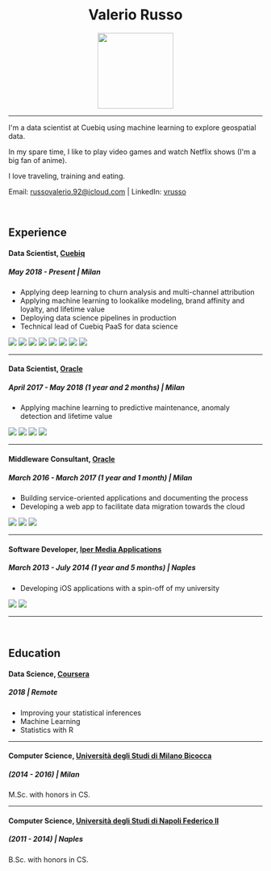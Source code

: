 <div align="center"><h1>Valerio Russo</h1><img src="picture.png" width=150px height=150px></div>

---

I'm a data scientist at Cuebiq using machine learning to explore geospatial data.

In my spare time, I like to play video games and watch Netflix shows (I'm a big fan of anime).

I love traveling, training and eating.

Email: russovalerio.92@icloud.com | LinkedIn: [vrusso](https://www.linkedin.com/in/-vrusso/)

<br/>

## Experience

#### Data Scientist, [Cuebiq](https://www.cuebiq.com/)
##### May 2018 - Present | Milan

- Applying deep learning to churn analysis and multi-channel attribution
- Applying machine learning to lookalike modeling, brand affinity and loyalty, and lifetime value
- Deploying data science pipelines in production
- Technical lead of Cuebiq PaaS for data science

<img src="https://img.shields.io/static/v1?style=flat-square&label=&message=R&color=327df6"> <img src="https://img.shields.io/static/v1?style=flat-square&label=&message=Python&color=327df6"> <img src="https://img.shields.io/static/v1?style=flat-square&label=&message=Keras&color=327df6"> <img src="https://img.shields.io/static/v1?style=flat-square&label=&message=Spark&color=327df6"> <img src="https://img.shields.io/static/v1?style=flat-square&label=&message=AWS&color=327df6"> <img src="https://img.shields.io/static/v1?style=flat-square&label=&message=Airflow&color=327df6"> <img src="https://img.shields.io/static/v1?style=flat-square&label=&message=SQL&color=327df6"> <img src="https://img.shields.io/static/v1?style=flat-square&label=&message=Presto&color=327df6">

---

#### Data Scientist, [Oracle](https://www.oracle.com/)
##### April 2017 - May 2018 (1 year and 2 months) | Milan

- Applying machine learning to predictive maintenance, anomaly detection and lifetime value

<img src="https://img.shields.io/static/v1?style=flat-square&label=&message=R&color=327df6"> <img src="https://img.shields.io/static/v1?style=flat-square&label=&message=Python&color=327df6"> <img src="https://img.shields.io/static/v1?style=flat-square&label=&message=Hadoop&color=327df6"> <img src="https://img.shields.io/static/v1?style=flat-square&label=&message=SQL&color=327df6">

---

#### Middleware Consultant, [Oracle](https://www.oracle.com/)
##### March 2016 - March 2017 (1 year and 1 month) | Milan

- Building service-oriented applications and documenting the process
- Developing a web app to facilitate data migration towards the cloud

<img src="https://img.shields.io/static/v1?style=flat-square&label=&message=Oracle%20SOA&color=327df6"> <img src="https://img.shields.io/static/v1?style=flat-square&label=&message=Node.js&color=327df6"> <img src="https://img.shields.io/static/v1?style=flat-square&label=&message=SQL&color=327df6">

---

#### Software Developer, [Iper Media Applications](https://www.imapps.it/)
##### March 2013 - July 2014 (1 year and 5 months) | Naples

- Developing iOS applications with a spin-off of my university

<img src="https://img.shields.io/static/v1?style=flat-square&label=&message=Objective-C&color=327df6"> <img src="https://img.shields.io/static/v1?style=flat-square&label=&message=Swift&color=327df6">

---

<br/>

## Education

#### Data Science, [Coursera](https://www.coursera.org/)
##### 2018 | Remote

- Improving your statistical inferences
- Machine Learning
- Statistics with R

---

#### Computer Science, [Università degli Studi di Milano Bicocca](https://en.unimib.it)
##### (2014 - 2016) | Milan

M.Sc. with honors in CS.

---

#### Computer Science, [Università degli Studi di Napoli Federico II](https://www.unina.it/en_GB/)
##### (2011 - 2014) | Naples

B.Sc. with honors in CS.
